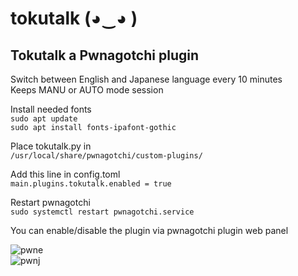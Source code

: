 # tokutalk (◕‿◕ )
## Tokutalk a Pwnagotchi plugin
Switch between English and Japanese language every 10 minutes  
Keeps MANU or AUTO mode session  

Install needed fonts  
`sudo apt update`  
`sudo apt install fonts-ipafont-gothic`
  
Place tokutalk.py in  
`/usr/local/share/pwnagotchi/custom-plugins/`  
  
Add this line in config.toml  
`main.plugins.tokutalk.enabled = true`  
  
Restart pwnagotchi  
`sudo systemctl restart pwnagotchi.service`  
  
You can enable/disable the plugin via pwnagotchi plugin web panel  

![pwne](https://github.com/user-attachments/assets/45fe8fb0-7dbc-41b6-8886-f28a0028a667)   
![pwnj](https://github.com/user-attachments/assets/30acdd70-08f4-40b2-8f8f-c77e1de31870)


